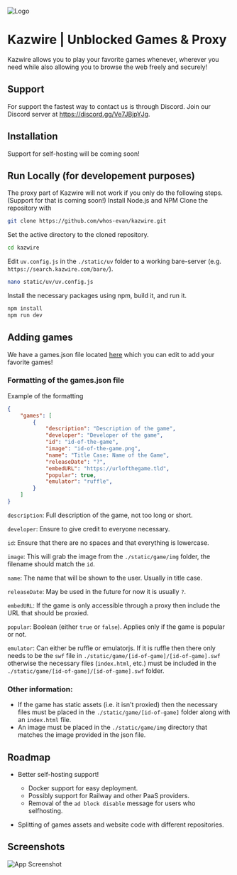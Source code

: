 ![Logo](https://dev-to-uploads.s3.amazonaws.com/uploads/articles/th5xamgrr6se0x5ro4g6.png)

# Kazwire | Unblocked Games & Proxy
Kazwire allows you to play your favorite games whenever, wherever you need while also allowing you to browse the web freely and securely!
## Support

For support the fastest way to contact us is through Discord. Join our Discord server at https://discord.gg/Ve7JBjpYJg.
## Installation

Support for self-hosting will be coming soon!
## Run Locally (for developement purposes)

The proxy part of Kazwire will not work if you only do the following steps. (Support for that is coming soon!)
Install Node.js and NPM
Clone the repository with
```bash
git clone https://github.com/whos-evan/kazwire.git
```

Set the active directory to the cloned repository.
```bash
cd kazwire
```

Edit ``uv.config.js`` in the ``./static/uv`` folder to a working bare-server (e.g. ``https://search.kazwire.com/bare/``).
```bash
nano static/uv/uv.config.js
```
Install the necessary packages using npm, build it, and run it.
```bash
npm install
npm run dev
```


## Adding games
We have a games.json file located [here](https://github.com/whos-evan/kazwire/blob/master/src/routes/games/games.json) which you can edit to add your favorite games!

### Formatting of the games.json file
Example of the formatting
```json
{
    "games": [
        {
            "description": "Description of the game",
            "developer": "Developer of the game",
            "id": "id-of-the-game",
            "image": "id-of-the-game.png",
            "name": "Title Case: Name of the Game",
            "releaseDate": "?",
            "embedURL": "https://urlofthegame.tld",
            "popular": true,
            "emulator": "ruffle",
        }
    ]
}
```

`description`: Full description of the game, not too long or short.

`developer`: Ensure to give credit to everyone necessary.

`id`: Ensure that there are no spaces and that everything is lowercase.

`image`: This will grab the image from the `./static/game/img` folder, the filename should match the `id`.

`name`: The name that will be shown to the user. Usually in title case.

`releaseDate`: May be used in the future for now it is usually `?`.

`embedURL`: If the game is only accessible through a proxy then include the URL that should be proxied.

`popular`: Boolean (either `true` or `false`). Applies only if the game is popular or not.

`emulator`: Can either be ruffle or emulatorjs. If it is ruffle then there only needs to be the `swf` file in `./static/game/[id-of-game]/[id-of-game].swf` otherwise the necessary files (`index.html`, etc.) must be included in the `./static/game/[id-of-game]/[id-of-game].swf` folder.

### Other information:

 - If the game has static assets (i.e. it isn't proxied) then the necessary files must be placed in the `./static/game/[id-of-game]` folder along with an `index.html` file.
 - An image must be placed in the `./static/game/img` directory that matches the image provided in the json file.
## Roadmap
- Better self-hosting support!
    - Docker support for easy deployment.
    - Possibly support for Railway and other PaaS providers.
    - Removal of the ``ad block disable`` message for users who selfhosting.

- Splitting of games assets and website code with different repositories.
## Screenshots

![App Screenshot](https://via.placeholder.com/468x300?text=App+Screenshot+Here)

